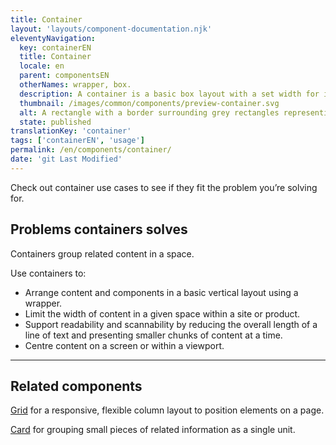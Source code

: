 ```yaml
---
title: Container
layout: 'layouts/component-documentation.njk'
eleventyNavigation:
  key: containerEN
  title: Container
  locale: en
  parent: componentsEN
  otherNames: wrapper, box.
  description: A container is a basic box layout with a set width for its contents.
  thumbnail: /images/common/components/preview-container.svg
  alt: A rectangle with a border surrounding grey rectangles representing content.
  state: published
translationKey: 'container'
tags: ['containerEN', 'usage']
permalink: /en/components/container/
date: 'git Last Modified'
---
```


Check out container use cases to see if they fit the problem you’re solving for.

## Problems containers solves

Containers group related content in a space.

Use containers to:

- Arrange content and components in a basic vertical layout using a wrapper.
- Limit the width of content in a given space within a site or product.
- Support readability and scannability by reducing the overall length of a line of text and presenting smaller chunks of content at a time.
- Centre content on a screen or within a viewport.

<hr/>

## Related components

<a href="{{ links.grid }}">Grid</a> for a responsive, flexible column layout to position elements on a page.

<a href="{{ links.card }}">Card</a> for grouping small pieces of related information as a single unit.
